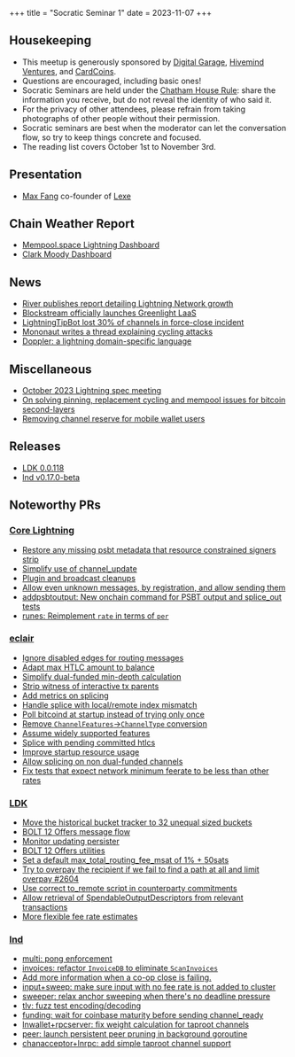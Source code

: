 +++
title = "Socratic Seminar 1"
date = 2023-11-07
+++

Housekeeping
------------

- This meetup is generously sponsored by [Digital Garage](https://dg717.com/), [Hivemind Ventures](https://hivemind.vc), and [CardCoins](https://cardcoins.co).
- Questions are encouraged, including basic ones!
- Socratic Seminars are held under the [Chatham House Rule](https://www.chathamhouse.org/about-us/chatham-house-rule): share the information you receive, but do not reveal the identity of who said it.
- For the privacy of other attendees, please refrain from taking photographs of other people without their permission.
- Socratic seminars are best when the moderator can let the conversation flow, so try to keep things concrete and focused.
- The reading list covers October 1st to November 3rd.


Presentation
------------
 - [Max Fang](https://twitter.com/MaxFangX) co-founder of [Lexe](https://lexe.app)


Chain Weather Report
--------------------

- [Mempool.space Lightning Dashboard](https://mempool.space/lightning)
- [Clark Moody Dashboard](https://bitcoin.clarkmoody.com/dashboard/)

News
----

- [River publishes report detailing Lightning Network growth](https://river.com/learn/files/river-lightning-report-2023.pdf)
- [Blockstream officially launches Greenlight LaaS](https://blog.blockstream.com/greenlight-is-now-open-for-business/)
- [LightningTipBot lost 30% of channels in force-close incident](https://twitter.com/callebtc/status/1699073731577127264)
- [Mononaut writes a thread explaining cycling attacks](https://nitter.net/mononautical/status/1715736832950825224)
- [Doppler: a lightning domain-specific language](https://voltage.cloud/blog/bitcoin-development-platform/doppler-a-lightning-domain-specific-language/)

Miscellaneous
-------------

- [October 2023 Lightning spec meeting](https://github.com/lightning/bolts/issues/1115)
- [On solving pinning, replacement cycling and mempool issues for bitcoin second-layers](https://lists.linuxfoundation.org/pipermail/lightning-dev/2023-October/004158.html)
- [Removing channel reserve for mobile wallet users](https://lists.linuxfoundation.org/pipermail/lightning-dev/2023-October/004136.html)

Releases
--------

- [LDK 0.0.118](https://github.com/lightningdevkit/rust-lightning/releases/tag/v0.0.118)
- [lnd v0.17.0-beta](https://github.com/lightningnetwork/lnd/releases/tag/v0.17.0-beta)

Noteworthy PRs
--------------

### [Core Lightning](https://github.com/ElementsProject/lightning)
 - [Restore any missing psbt metadata that resource constrained signers strip](https://github.com/ElementsProject/lightning/pull/6767)
 - [Simplify use of channel_update](https://github.com/ElementsProject/lightning/pull/6786)
 - [Plugin and broadcast cleanups](https://github.com/ElementsProject/lightning/pull/6751)
 - [Allow even unknown messages, by registration, and allow sending them](https://github.com/ElementsProject/lightning/pull/6689)
 - [addpsbtoutput: New onchain command for PSBT output and splice_out tests](https://github.com/ElementsProject/lightning/pull/6676)
 - [runes: Reimplement `rate` in terms of `per`](https://github.com/ElementsProject/lightning/pull/6710)

 ### [eclair](https://github.com/ACINQ/eclair/)
 - [Ignore disabled edges for routing messages](https://github.com/ACINQ/eclair/pull/2750)
 - [Adapt max HTLC amount to balance](https://github.com/ACINQ/eclair/pull/2703)
 - [Simplify dual-funded min-depth calculation](https://github.com/ACINQ/eclair/pull/2758)
 - [Strip witness of interactive tx parents](https://github.com/ACINQ/eclair/pull/2755)
 - [Add metrics on splicing](https://github.com/ACINQ/eclair/pull/2756)
 - [Handle splice with local/remote index mismatch](https://github.com/ACINQ/eclair/pull/2757)
 - [Poll bitcoind at startup instead of trying only once](https://github.com/ACINQ/eclair/pull/2739)
 - [Remove `ChannelFeatures`->`ChannelType` conversion](https://github.com/ACINQ/eclair/pull/2753)
 - [Assume widely supported features](https://github.com/ACINQ/eclair/pull/2732)
 - [Splice with pending committed htlcs](https://github.com/ACINQ/eclair/pull/2720)
 - [Improve startup resource usage](https://github.com/ACINQ/eclair/pull/2733)
 - [Allow splicing on non dual-funded channels](https://github.com/ACINQ/eclair/pull/2727)
 - [Fix tests that expect network minimum feerate to be less than other rates](https://github.com/ACINQ/eclair/pull/2751)

 ### [LDK](https://github.com/lightningdevkit/rust-lightning)
 - [Move the historical bucket tracker to 32 unequal sized buckets](https://github.com/lightningdevkit/rust-lightning/pull/2176)
 - [BOLT 12 Offers message flow](https://github.com/lightningdevkit/rust-lightning/pull/2039)
 - [Monitor updating persister](https://github.com/lightningdevkit/rust-lightning/pull/2359)
 - [BOLT 12 Offers utilities](https://github.com/lightningdevkit/rust-lightning/pull/2578)
 - [Set a default max_total_routing_fee_msat of 1% + 50sats](https://github.com/lightningdevkit/rust-lightning/pull/2603)
 - [Try to overpay the recipient if we fail to find a path at all and limit overpay #2604](https://github.com/lightningdevkit/rust-lightning/pull/2604)
 - [Use correct to_remote script in counterparty commitments](https://github.com/lightningdevkit/rust-lightning/pull/2605)
 - [Allow retrieval of SpendableOutputDescriptors from relevant transactions](https://github.com/lightningdevkit/rust-lightning/pull/2609)
 - [More flexible fee rate estimates](https://github.com/lightningdevkit/rust-lightning/pull/2660)

 ### [lnd](https://github.com/lightningnetwork/lnd)
 - [multi: pong enforcement](https://github.com/lightningnetwork/lnd/pull/7828)
 - [invoices: refactor `InvoiceDB` to eliminate `ScanInvoices`](https://github.com/lightningnetwork/lnd/pull/8081)
 - [Add more information when a co-op close is failing.](https://github.com/lightningnetwork/lnd/pull/8090)
 - [input+sweep: make sure input with no fee rate is not added to cluster](https://github.com/lightningnetwork/lnd/pull/7824)
 - [sweeper: relax anchor sweeping when there's no deadline pressure](https://github.com/lightningnetwork/lnd/pull/7965)
 - [tlv: fuzz test encoding/decoding](https://github.com/lightningnetwork/lnd/pull/7889)
 - [funding: wait for coinbase maturity before sending channel_ready](https://github.com/lightningnetwork/lnd/pull/7925)
 - [lnwallet+rpcserver: fix weight calculation for taproot channels](https://github.com/lightningnetwork/lnd/pull/8037)
 - [peer: launch persistent peer pruning in background goroutine](https://github.com/lightningnetwork/lnd/pull/8041)
 - [chanacceptor+lnrpc: add simple taproot channel support](https://github.com/lightningnetwork/lnd/pull/8031)
